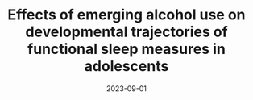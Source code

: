 ---
title: "Effects of emerging alcohol use on developmental trajectories of functional sleep measures in adolescents"
collection: publications
permalink: /publication/2023-09-01-alcohol-sleep-adolescents
excerpt: 'This paper examines the impact of emerging alcohol use on the developmental trajectories of sleep in adolescents, highlighting functional sleep measure changes over time.'
date: 2023-09-01
venue: 'Sleep'
paperurl: 'https://doi.org/10.1093/sleep/zsad113'  
citation: 'Kiss, O., Goldstone, A., De Zambotti, M., Yüksel, D., Hasler, B. P., Franzen, P. L., ... & Baker, F. C. (2023). &quot;Effects of emerging alcohol use on developmental trajectories of functional sleep measures in adolescents.&quot; <i>Sleep</i>, 46(9), zsad113.'
poster_link: '/files/POSTER_Sleep_2022_Orsolya_Kiss.pdf'
description: 'This study utilized polysomnography (PSG) data collected over four years from the National Consortium on Alcohol and Neurodevelopment in Adolescence (NCANDA), spanning early adolescence to young adulthood, to reveal nuanced changes in sleep architecture associated with the emergence of alcohol use in adolescents. The findings suggest that alcohol use may interfere with the natural sleep-wake maturation process, highlighting potential long-term impacts on adolescent sleep development.'
image: '/images/EEG.png'
---